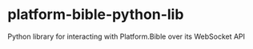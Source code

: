 # platform-bible-python-lib
Python library for interacting with Platform.Bible over its WebSocket API
